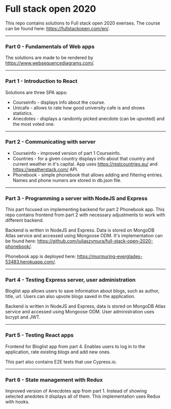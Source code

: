 # Full stack open 2020

This repo contains solutions to Full stack open 2020 exerises. The course can be found here: https://fullstackopen.com/en/.

---

### Part 0 - Fundamentals of Web apps

The solutions are made to be rendered by https://www.websequencediagrams.com/.

---

### Part 1 - Introduction to React

Solutions are three SPA apps:

- Courseinfo - displays info about the course.
- Unicafe - allows to rate how good university cafe is and shows statistics.
- Anecdotes - displays a randomly picked anecdote (can be upvoted) and the most voted one.

---

### Part 2 - Communicating with server

- Courseinfo - improved version of part 1 Courseinfo.
- Countries - for a given country displays info about that country and current weather in it's capital. App uses https://restcountries.eu/ and https://weatherstack.com/ API.
- Phonebook - simple phonebook that allows adding and filtering entries. Names and phone numers are stored in db.json file.

---

### Part 3 - Programming a server with NodeJS and Express

This part focused on implementing backend for part 2 Phonebook app. This repo contains frontend from part 2 with necessary adjustments to work with different backend.

Backend is written in NodeJS and Express. Data is stored on MongoDB Atlas service and accessed using Mongoose ODM. It's implementation can be found here: https://github.com/juliaszymura/full-stack-open-2020-phonebook/.

Phonebook app is deployed here: https://murmuring-everglades-53483.herokuapp.com/.

---

### Part 4 - Testing Express server, user administration

Bloglist app allows users to save information about blogs, such as author, title, url. Users can also upvote blogs saved in the application.

Backend is written in NodeJS and Express, data is stored on MongoDB Atlas service and accessed using Mongoose ODM. User administration uses bcrypt and JWT.

---

### Part 5 - Testing React apps

Frontend for Bloglist app from part 4. Enables users to log in to the application, rate existing blogs and add new ones.

This part also contains E2E tests that use Cypress.io.

---

### Part 6 - State management with Redux

Improved version of Anecdotes app from part 1. Instead of showing selected anedotes it displays all of them. This implementation uses Redux with hooks.
